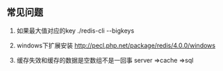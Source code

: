 
## 常见问题
1. 如果最大值对应的key
 ./redis-cli --bigkeys

2. windows下扩展安装
http://pecl.php.net/package/redis/4.0.0/windows

3. 缓存失效和缓存的数据是空数组不是一回事
server =>cache =>sql

